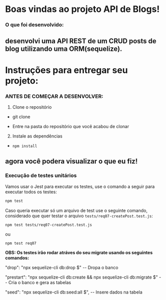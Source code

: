 # Boas vindas ao projeto API de Blogs!

### O que foi desenvolvido:

desenvolvi uma API REST de um CRUD posts de blog utilizando uma ORM(sequelize).
---

# Instruções para entregar seu projeto:


### ANTES DE COMEÇAR A DESENVOLVER:

1. Clone o repositório
  * git clone

  * Entre na pasta do repositório que você acabou de clonar

2. Instale as dependências 
  * `npm install`

agora você podera visualizar o que eu fiz!
---

### Execução de testes unitários

Vamos usar o Jest para executar os testes, use o comando a seguir para executar todos os testes: 

```sh
npm test
```

Caso queria executar só um arquivo de test use o seguinte comando, considerado que quer testar o arquivo `tests/req07-createPost.test.js`:

```sh
npm test tests/req07-createPost.test.js
```
ou
```
npm test req07
```

  **OBS: Os testes irão rodar atráves do seu migrate usando os seguintes comandos:**

  "drop": "npx sequelize-cli db:drop $" -- Dropa o banco

  "prestart": "npx sequelize-cli db:create && npx sequelize-cli db:migrate $" -- Cria o banco e gera as tabelas

  "seed": "npx sequelize-cli db:seed:all $", -- Insere dados na tabela
